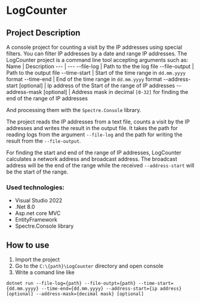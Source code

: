 # LogCounter

## Project Description
A console project for counting a visit by the IP addresses using special filters. You can filter IP addresses by a date and range IP addresses. The LogCounter project is a command line tool accepting arguments such as:
Name | Description
--- | ---
--file-log | Path to the the log file
--file-output | Path to the output file
--time-start | Start of the time range in `dd.mm.yyyy` format
--time-end | End of the time range in `dd.mm.yyyy` format
--address-start [optional] | Ip address of the Start of the range of IP addresses 
--address-mask [optional] | Address mask in decimal `[0-32]` for finding the end of the range of IP addresses

And processing them with the `Spectre.Console` library.

The project reads the IP addresses from a text file, counts a visit by the IP addresses and writes the result in the output file. It takes the path for reading logs from the argument `--file-log` and the path for writing the result from the `--file-output`.

For finding the start and end of the range of IP addresses, LogCounter calculates a network address and broadcast address. The broadcast address will be the end of the range while the received `--address-start` will be the start of the range. 

### Used technologies:
- Visual Studio 2022
- .Net 8.0
- Asp.net core MVC
- EntityFramework
- Spectre.Console library


## How to use 
1) Import the project
2) Go to the `C:\{path}\LogCounter` directory and open console
3) Write a comand line like
```
dotnet run --file-log={path} --file-outpt={path} --time-start={dd.mm.yyyy} --time-end={dd.mm.yyyy} --address-start={ip address} [optional] --address-mask={decimal mask} [optional]
```
